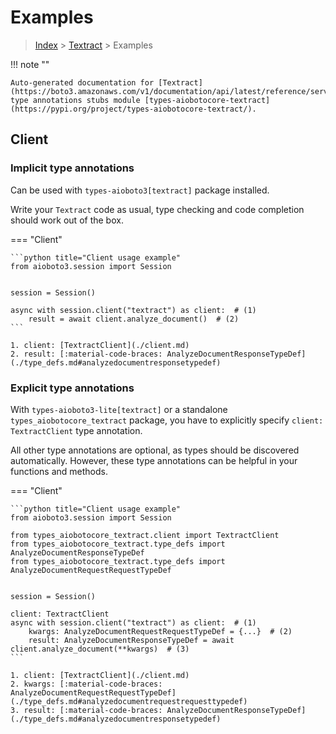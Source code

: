 # Examples

> [Index](../README.md) > [Textract](./README.md) > Examples

!!! note ""

    Auto-generated documentation for [Textract](https://boto3.amazonaws.com/v1/documentation/api/latest/reference/services/textract.html#Textract)
    type annotations stubs module [types-aiobotocore-textract](https://pypi.org/project/types-aiobotocore-textract/).

## Client

### Implicit type annotations

Can be used with `types-aioboto3[textract]` package installed.

Write your `Textract` code as usual,
type checking and code completion should work out of the box.



=== "Client"

    ```python title="Client usage example"
    from aioboto3.session import Session


    session = Session()

    async with session.client("textract") as client:  # (1)
        result = await client.analyze_document()  # (2)
    ```

    1. client: [TextractClient](./client.md)
    2. result: [:material-code-braces: AnalyzeDocumentResponseTypeDef](./type_defs.md#analyzedocumentresponsetypedef) 






### Explicit type annotations

With `types-aioboto3-lite[textract]`
or a standalone `types_aiobotocore_textract` package, you have to explicitly specify
`client: TextractClient` type annotation.

All other type annotations are optional, as types should be discovered automatically.
However, these type annotations can be helpful in your functions and methods.


=== "Client"

    ```python title="Client usage example"
    from aioboto3.session import Session

    from types_aiobotocore_textract.client import TextractClient
    from types_aiobotocore_textract.type_defs import AnalyzeDocumentResponseTypeDef
    from types_aiobotocore_textract.type_defs import AnalyzeDocumentRequestRequestTypeDef


    session = Session()

    client: TextractClient
    async with session.client("textract") as client:  # (1)
        kwargs: AnalyzeDocumentRequestRequestTypeDef = {...}  # (2)
        result: AnalyzeDocumentResponseTypeDef = await client.analyze_document(**kwargs)  # (3)
    ```

    1. client: [TextractClient](./client.md)
    2. kwargs: [:material-code-braces: AnalyzeDocumentRequestRequestTypeDef](./type_defs.md#analyzedocumentrequestrequesttypedef) 
    3. result: [:material-code-braces: AnalyzeDocumentResponseTypeDef](./type_defs.md#analyzedocumentresponsetypedef) 







